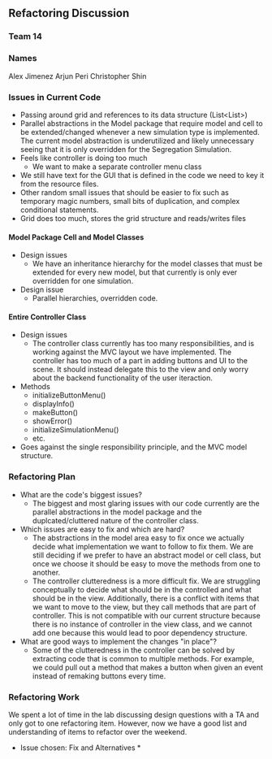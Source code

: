 ## Refactoring Discussion
### Team 14
### Names
Alex Jimenez
Arjun Peri
Christopher Shin


### Issues in Current Code
* Passing around grid and references to its data structure (List<List<Cell>>)
* Parallel abstractions in the Model package that require model and cell to be extended/changed
whenever a new simulation type is implemented. The current model abstraction is underutilized
and likely unnecessary seeing that it is only overridden for the Segregation Simulation. 
* Feels like controller is doing too much
    * We want to make a separate controller menu class
* We still have text for the GUI that is defined in the code we need to key it from the resource files.
* Other random small issues that should be easier to fix such as temporary magic numbers, small bits
of duplication, and complex conditional statements.
* Grid does too much, stores the grid structure and reads/writes files

#### Model Package Cell and Model Classes
 * Design issues
    * We have an inheritance hierarchy for the model classes that must be extended for every new model, but
    that currently is only ever overridden for one simulation.
 * Design issue
    * Parallel hierarchies, overridden code.
#### Entire Controller Class
 * Design issues
    * The controller class currently has too many responsibilities, and is working against the MVC layout 
    we have implemented. The controller has too much of a part in adding buttons and UI to the scene. It should
    instead delegate this to the view and only worry about the backend functionality of the user iteraction.
 * Methods
    * initializeButtonMenu()
    * displayInfo()
    * makeButton()
    * showError()
    * initializeSimulationMenu()
    * etc.
 * Goes against the single responsibility principle, and the MVC model structure. 
    
    

### Refactoring Plan

 * What are the code's biggest issues?
    * The biggest and most glaring issues with our code currently are the parallel abstractions in the
    model package and the duplcated/cluttered nature of the controller class. 
 * Which issues are easy to fix and which are hard?
    * The abstractions in the model area easy to fix once we actually decide what implementation we want
    to follow to fix them. We are still deciding if we prefer to have an abstract model or cell class,
    but once we choose it should be easy to move the methods from one to another.
    * The controller clutteredness is a more difficult fix. We are struggling conceptually to decide what should
    be in the controlled and what should be in the view. Additionally, there is a conflict with items that 
    we want to move to the view, but they call methods that are part of controller. This is not compatible with our
    current structure because there is no instance of controller in the view class, and we cannot add one
    because this would lead to poor dependency structure. 
 * What are good ways to implement the changes "in place"?
    * Some of the clutteredness in the controller can be solved by extracting code that is common to multiple methods. 
    For example, we could pull out a method that makes a button when given an event instead of remaking buttons
    every time. 

### Refactoring Work

We spent a lot of time in the lab discussing design questions with a TA and only got to one refactoring
item. However, now we have a good list and understanding of items to refactor over the weekend. 

 * Issue chosen: Fix and Alternatives
    * 

